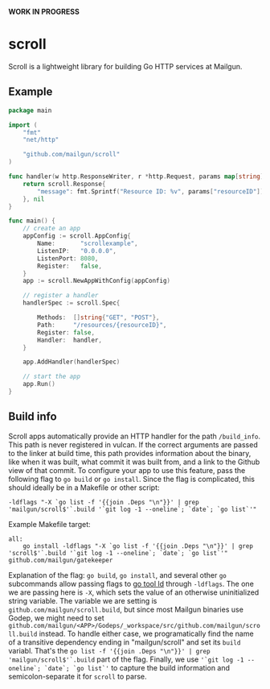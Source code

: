 **WORK IN PROGRESS**

scroll
======

Scroll is a lightweight library for building Go HTTP services at Mailgun.

Example
-------

```go
package main

import (
	"fmt"
	"net/http"

	"github.com/mailgun/scroll"
)

func handler(w http.ResponseWriter, r *http.Request, params map[string]string) (interface{}, error) {
	return scroll.Response{
		"message": fmt.Sprintf("Resource ID: %v", params["resourceID"]),
	}, nil
}

func main() {
	// create an app
	appConfig := scroll.AppConfig{
		Name:       "scrollexample",
		ListenIP:   "0.0.0.0",
		ListenPort: 8080,
		Register:   false,
	}
	app := scroll.NewAppWithConfig(appConfig)

	// register a handler
	handlerSpec := scroll.Spec{

		Methods:  []string{"GET", "POST"},
		Path:     "/resources/{resourceID}",
		Register: false,
		Handler:  handler,
	}

	app.AddHandler(handlerSpec)

	// start the app
	app.Run()
}
```

Build info
----------

Scroll apps automatically provide an HTTP handler for the path `/build_info`. This path is never registered in vulcan. If the correct arguments are passed to the linker at build time, this path provides information about the binary, like when it was built, what commit it was built from, and a link to the Github view of that commit. To configure your app to use this feature, pass the following flag to `go build` or `go install`. Since the flag is complicated, this should ideally be in a Makefile or other script:

    -ldflags "-X `go list -f '{{join .Deps "\n"}}' | grep 'mailgun/scroll$'`.build '`git log -1 --oneline`; `date`; `go list`'"

Example Makefile target:

    all:
        go install -ldflags "-X `go list -f '{{join .Deps "\n"}}' | grep 'scroll$'`.build '`git log -1 --oneline`; `date`; `go list`'" github.com/mailgun/gatekeeper


Explanation of the flag: `go build`, `go install`, and several other `go` subcommands allow passing flags to [go tool ld](http://golang.org/cmd/ld/) through `-ldflags`. The one we are passing here is `-X`, which sets the value of an otherwise uninitialized string variable. The variable we are setting is `github.com/mailgun/scroll.build`, but since most Mailgun binaries use Godep, we might need to set `github.com/mailgun/<APP>/Godeps/_workspace/src/github.com/mailgun/scroll.build` instead. To handle either case, we programatically find the name of a transitive dependency ending in "mailgun/scroll" and set its `build` variabl. That's the ``go list -f '{{join .Deps "\n"}}' | grep 'mailgun/scroll$'`.build`` part of the flag. Finally, we use ``'`git log -1 --oneline`; `date`; `go list`'`` to capture the build information and semicolon-separate it for `scroll` to parse.

